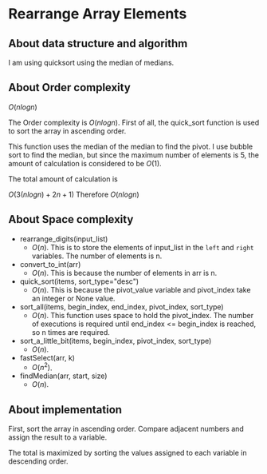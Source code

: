 # Rearrange Array Elements

## About data structure and algorithm

I am using quicksort using the median of medians.

## About Order complexity
$O(n log n)$

The Order complexity is $O(n log n)$.
First of all, the quick_sort function is used to sort the array in ascending order.

This function uses the median of the median to find the pivot. I use bubble sort to find the median, but since the maximum number of elements is 5, the amount of calculation is considered to be $O(1)$.

The total amount of calculation is

$O(3(n log n) + 2n + 1)$
Therefore
$O(n log n)$

## About Space complexity

- rearrange_digits(input_list)
  - $O(n)$. This is to store the elements of input_list in the `left` and `right` variables. The number of elements is n.
- convert_to_int(arr)
  - $O(n)$. This is because the number of elements in arr is n.
- quick_sort(items, sort_type="desc")
  - $O(n)$. This is because the pivot_value variable and pivot_index take an integer or None value.
- sort_all(items, begin_index, end_index, pivot_index, sort_type)
  - $O(n)$. This function uses space to hold the pivot_index. The number of executions is required until end_index <= begin_index is reached, so n times are required.
- sort_a_little_bit(items, begin_index, pivot_index, sort_type)
  - $O(n)$.
- fastSelect(arr, k)
  - $O(n^2)$.
- findMedian(arr, start, size)
  - $O(n)$.
## About implementation

First, sort the array in ascending order.
Compare adjacent numbers and assign the result to a variable.

The total is maximized by sorting the values assigned to each variable in descending order.